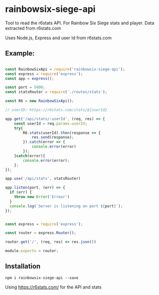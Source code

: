 # rainbowsix-siege-api
Tool to read the r6stats API. For Rainbow Six Siege stats and player. Data extracted from r6stats.com

Uses Node.js, Express and user Id from r6stats.com

## Example:
```javascript

const RainbowSixApi = require('rainbowsix-siege-api');
const express = require('express');
const app = express();

const port = 5000;
const statsRouter = require('./routes/stats');

const R6 = new RainbowSixApi();

// userID: https://r6stats.com/stats/${userId}

app.get('/api/stats/:userId', (req, res) => {
    const userId = req.params.userId;
    try{
        R6.stats(userId).then(response => {
            res.send(response);
        }).catch(error => {
            console.error(error)
        });
    }catch(error){
        console.error(error);
    };
});

app.use('/api/stats', statsRouter)

app.listen(port, (err) => {
  if (err) {
    throw new Error('Erreur')
  }
  console.log(`Server is listening on port ${port}`);
});

```


```javascript

const express = require('express');

const router = express.Router();

router.get('/', (req, res) => res.json())

module.exports = router;


```

## Installation

```
npm i rainbowsix-siege-api --save
```

Using <https://r6stats.com/> for the API and stats

